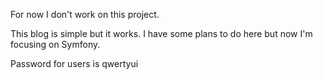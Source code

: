 For now I don't work on this project.

This blog is simple but it works. I have some plans to do here but now I'm focusing on Symfony.
<p>Password for users is qwertyui</p>
